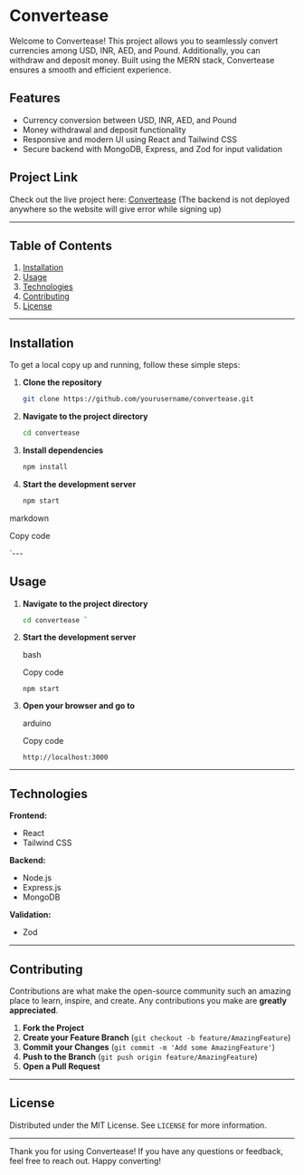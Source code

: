 # Convertease

Welcome to Convertease! This project allows you to seamlessly convert currencies among USD, INR, AED, and Pound. Additionally, you can withdraw and deposit money. Built using the MERN stack, Convertease ensures a smooth and efficient experience.

## Features

- Currency conversion between USD, INR, AED, and Pound
- Money withdrawal and deposit functionality
- Responsive and modern UI using React and Tailwind CSS
- Secure backend with MongoDB, Express, and Zod for input validation

## Project Link

Check out the live project here: [Convertease](https://convert-ease-nine.vercel.app/)
(The backend is not deployed anywhere so the website will give error while signing up)

---

## Table of Contents

1. [Installation](#installation)
2. [Usage](#usage)
3. [Technologies](#technologies)
4. [Contributing](#contributing)
5. [License](#license)

---

## Installation

To get a local copy up and running, follow these simple steps:

1. **Clone the repository**
   ```bash
   git clone https://github.com/yourusername/convertease.git
2. **Navigate to the project directory**
   ```bash
   cd convertease
3. **Install dependencies**
   ```bash
   npm install
4. **Start the development server**
   ```bash
   npm start
markdown

Copy code

`---

## Usage

1. **Navigate to the project directory**
   ```bash
   cd convertease `

1.  **Start the development server**

    bash

    Copy code

    `npm start`

2.  **Open your browser and go to**

    arduino

    Copy code

    `http://localhost:3000`

* * * * *

Technologies
------------

**Frontend:**

-   React
-   Tailwind CSS

**Backend:**

-   Node.js
-   Express.js
-   MongoDB

**Validation:**

-   Zod

* * * * *

Contributing
------------

Contributions are what make the open-source community such an amazing place to learn, inspire, and create. Any contributions you make are **greatly appreciated**.

1.  **Fork the Project**
2.  **Create your Feature Branch** (`git checkout -b feature/AmazingFeature`)
3.  **Commit your Changes** (`git commit -m 'Add some AmazingFeature'`)
4.  **Push to the Branch** (`git push origin feature/AmazingFeature`)
5.  **Open a Pull Request**

* * * * *

License
-------

Distributed under the MIT License. See `LICENSE` for more information.

* * * * *

Thank you for using Convertease! If you have any questions or feedback, feel free to reach out. Happy converting!


